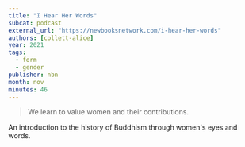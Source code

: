 ```yaml
---
title: "I Hear Her Words"
subcat: podcast
external_url: "https://newbooksnetwork.com/i-hear-her-words"
authors: [collett-alice]
year: 2021
tags:
  - form
  - gender
publisher: nbn
month: nov
minutes: 46
---
```


> We learn to value women and their contributions.

An introduction to the history of Buddhism through women's eyes and words.
